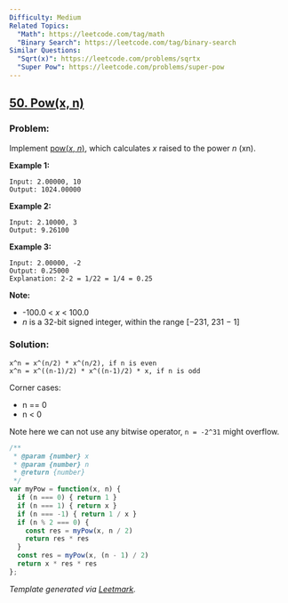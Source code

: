 ```yaml
---
Difficulty: Medium
Related Topics:
  "Math": https://leetcode.com/tag/math
  "Binary Search": https://leetcode.com/tag/binary-search
Similar Questions:
  "Sqrt(x)": https://leetcode.com/problems/sqrtx
  "Super Pow": https://leetcode.com/problems/super-pow
---
```


## [50. Pow(x, n)](https://leetcode.com/problems/powx-n/description/)

### Problem:

Implement [pow(*x*, *n*)](http://www.cplusplus.com/reference/valarray/pow/), which calculates *x* raised to the power *n* (xn).

**Example 1:**

```
Input: 2.00000, 10
Output: 1024.00000
```

**Example 2:**

```
Input: 2.10000, 3
Output: 9.26100
```

**Example 3:**

```
Input: 2.00000, -2
Output: 0.25000
Explanation: 2-2 = 1/22 = 1/4 = 0.25
```

**Note:**

- -100.0 < *x* < 100.0
- *n* is a 32-bit signed integer, within the range [−231, 231 − 1]

### Solution:

```
x^n = x^(n/2) * x^(n/2), if n is even
x^n = x^((n-1)/2) * x^((n-1)/2) * x, if n is odd
```

Corner cases:

- n == 0
- n < 0

Note here we can not use any bitwise operator, `n = -2^31` might overflow.

```javascript
/**
 * @param {number} x
 * @param {number} n
 * @return {number}
 */
var myPow = function(x, n) {
  if (n === 0) { return 1 }
  if (n === 1) { return x }
  if (n === -1) { return 1 / x }
  if (n % 2 === 0) {
    const res = myPow(x, n / 2)
    return res * res
  }
  const res = myPow(x, (n - 1) / 2)
  return x * res * res
};
```


*Template generated via [Leetmark](https://github.com/crimx/crx-leetmark).*

